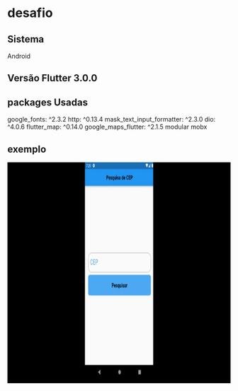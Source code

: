 # desafio

## Sistema 
 Android
## Versão Flutter 3.0.0

## packages Usadas
  google_fonts: ^2.3.2
  http: ^0.13.4
  mask_text_input_formatter: ^2.3.0
  dio: ^4.0.6
  flutter_map: ^0.14.0
  google_maps_flutter: ^2.1.5
  modular
  mobx
  
  
 ## exemplo
  <p align="center"> 
    <img width="760" height="500" src="assets/to_readme/exemplo.gif">
  </p>


